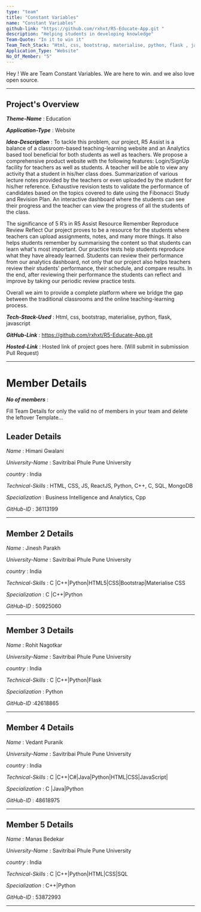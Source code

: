 ```yaml
---
type: "team"                   
title: "Constant Variables"
name: "Constant Variables"
github-link: "https://github.com/rxhxt/R5-Educate-App.git "
description: "Helping students in developing knowledge"
Team-Quote: "In it to win it"
Team_Tech_Stack: "Html, css, bootstrap, materialise, python, flask , javascript"
Application_Type: "Website"
No_Of_Member: "5"
---
```


Hey ! We are Team Constant Variables. We are here to win. and we also love open source.

---

## Project's Overview

_**Theme-Name**_ : Education

_**Application-Type**_ :   Website

_**Idea-Description**_ :   To tackle this problem, our project, R5 Assist is a balance of a classroom-based teaching-learning website and an Analytics based tool beneficial for both students as well as teachers.
We propose a comprehensive product website with the following features:
Login/SignUp facility for teachers as well as students. A teacher will be able to view any activity that a student in his/her class does.
Summarization of various lecture notes provided by the teachers or even uploaded by the student for his/her reference.
Exhaustive revision tests to validate the performance of candidates based on the topics covered to date using the Fibonacci Study and Revision Plan.
An interactive dashboard where the students can see their progress and the teacher can view the progress of all the students of the class.

The significance of 5 R’s in R5 Assist 
Resource
Remember
Reproduce
Review
Reflect
Our project proves to be a resource for the students where teachers can upload assignments, notes, and many more things.
It also helps students remember by summarising the content so that students can learn what's most important.
Our practice tests help students reproduce what they have already learned.
Students can review their performance from our analytics dashboard, not only that our project also helps teachers review their students' performance, their schedule, and compare results.
In the end, after reviewing their performance the students can reflect and improve by taking our periodic review practice tests.

Overall we aim to provide a complete platform where we bridge the gap between the traditional classrooms and the online teaching-learning process.


_**Tech-Stack-Used**_ :  Html, css, bootstrap, materialise, python, flask, javascript

_**GitHub-Link**_ :  https://github.com/rxhxt/R5-Educate-App.git


_**Hosted-Link**_ :    Hosted link of project goes here. (Will submit in submission Pull Request)

---

# Member Details

_**No of members**_ : 

Fill Team Details for only the valid no of members in your team and delete the leftover Template...

## Leader Details

*Name* : Himani Gwalani

*University-Name* :  Savitribai Phule Pune University

*country* : India
 
*Technical-Skills* : HTML, CSS, JS, ReactJS, Python, C++, C, SQL, MongoDB

*Specialization* : Business Intelligence and Analytics, Cpp

*GitHub-ID* : 36113199

---

## Member 2 Details

*Name* : Jinesh Parakh

*University-Name* : Savitribai Phule Pune University

*country* : India
 
*Technical-Skills* : C |C++|Python|HTML5|CSS|Bootstrap|Materialise CSS

*Specialization* : C |C++|Python

*GitHub-ID* : 50925060

---

## Member 3 Details

*Name* : Rohit Nagotkar

*University-Name* : Savitribai Phule Pune University

*country* : India
 
*Technical-Skills* : C |C++|Python|Flask

*Specialization* : Python

*GitHub-ID* :42618865

---

## Member 4 Details

*Name* : Vedant Puranik

*University-Name* : Savitribai Phule Pune University

*country* : India
 
*Technical-Skills* : C |C++|C#|Java|Python|HTML|CSS|JavaScript|

*Specialization* : C |Java|Python

*GitHub-ID* : 48618975

---

## Member 5 Details

*Name* : Manas Bedekar

*University-Name* : Savitribai Phule Pune University

*country* : India
 
*Technical-Skills* : C |C++|Python|HTML|CSS|SQL

*Specialization* : C++|Python

*GitHub-ID* : 53872993

---



